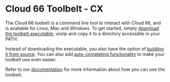Cloud 66 Toolbelt - CX
==

The Cloud 66 toobelt is a command line tool to interact with Cloud 66, and is available for Linux, Mac and Windows. To get started, simply [download the toolbelt executable](https://app.cloud66.com/toolbelt), unzip and copy it to a directory accessible in your PATH.

Instead of downloading the executable, you also have the option of [building it from source](https://github.com/cloud66/cx/wiki/Building-Cloud-66-toolbelt-(cx)-from-source). You can also add [auto-completing functionality](https://github.com/cloud66/cx/wiki/Setting-up-Auto-complete-for-the-toolbelt) to make your toolbelt use even easier.

Refer to our [documentation](http://634-991-907.cloud66.net/toolbelt/toolbelt-introduction) for more information about how you can use the toolbelt.
